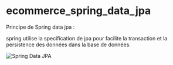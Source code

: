 # ecommerce_spring_data_jpa

Principe de Spring data jpa :

spring utilise la specification de jpa pour facilite la transaction et la persistence des données dans la base de données.  

![Spring Data JPA](https://user-images.githubusercontent.com/26189475/86986043-ac4d7500-c160-11ea-9d5a-25a204dbd99f.jpg)

